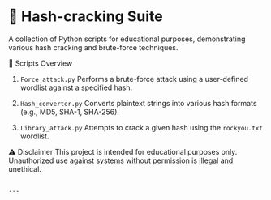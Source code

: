 # 🔐 Hash-cracking Suite


A collection of Python scripts for educational purposes, demonstrating various hash cracking and brute-force techniques.

📁 Scripts Overview

1. `Force_attack.py`
Performs a brute-force attack using a user-defined wordlist against a specified hash.

2. `Hash_converter.py`
Converts plaintext strings into various hash formats (e.g., MD5, SHA-1, SHA-256).

3. `Library_attack.py`
Attempts to crack a given hash using the `rockyou.txt` wordlist.

⚠️ Disclaimer
This project is intended for educational purposes only. Unauthorized use against systems without permission is illegal and unethical.
```

---
